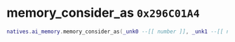 # memory_consider_as `0x296C01A4`

```lua
natives.ai_memory.memory_consider_as(_unk0 --[[ number ]], _unk1 --[[ number ]], _unk2 --[[ number ]])
```
